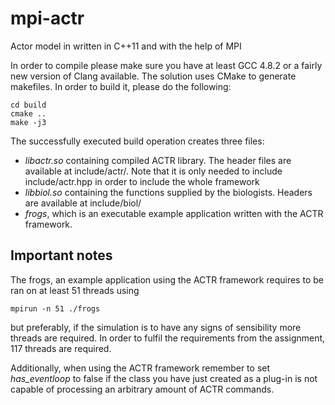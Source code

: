 mpi-actr
=========

Actor model in written in C++11 and with the help of MPI

In order to compile please make sure you have at least GCC 4.8.2 or a fairly new version of Clang available. The solution uses CMake to generate makefiles. In order to build it, please do the following:

    cd build
    cmake ..
    make -j3

The successfully executed build operation creates three files:

* *libactr.so* containing compiled ACTR library. The header files are available at include/actr/. Note that it is only needed to include include/actr.hpp in order to include the whole framework
* *libbiol.so* containing the functions supplied by the biologists. Headers are available at include/biol/
* *frogs*, which is an executable example application written with the ACTR framework.


## Important notes

The frogs, an example application using the ACTR framework requires to be ran on at least 51 threads using

    mpirun -n 51 ./frogs

but preferably, if the simulation is to have any signs of sensibility more threads are required. In order to fulfil the requirements from the assignment, 117 threads are required.

Additionally, when using the ACTR framework remember to set *has_eventloop* to false if the class you have just created as a plug-in is not capable of processing an arbitrary amount of ACTR commands.


